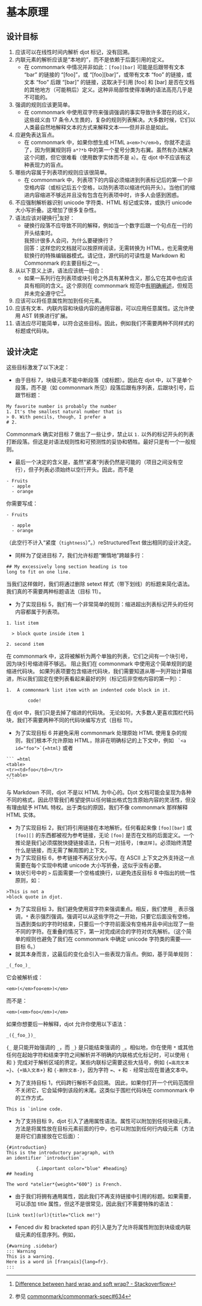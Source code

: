 # 基本原理

## 设计目标

1. 应该可以在线性时间内解析 djot 标记，没有回溯。
2. 内联元素的解析应该是“本地的”，而不是依赖于后面引用的定义。  
    - 在 commonmark 中情况并非如此：`[foo][bar]` 可能是后跟带有文本 “bar” 的链接的 “[foo]”，或 “[foo][bar]”，或带有文本 “foo” 的链接，或文本 “foo” 后跟 “[bar]” 的链接，这取决于引用 [foo] 和 [bar] 是否在文档的其他地方（可能稍后）定义。这种非局部性使得准确的语法高亮几乎是不可能的。
3. 强调的规则应该更简单。  
    - 在 commonmark 中使用双字符来强调强调的事实导致许多潜在的歧义，这些歧义由 17 条令人生畏的，复杂的规则列表解决。大多数时候，它们以人类最自然地解释文本的方式来解释文本——但并非总是如此。
4. 应避免表达盲点。  
    - 在 commonmark 中，如果你想生成 HTML `a<em>?</em>b`，你就不走运了，因为侧翼规则将 `a*?*b` 中的第一个星号分类为右翼。虽然有办法解决这个问题，但它很难看（使用数字实体而不是 `a`）。在 djot 中不应该有这种表现力的盲点。
5. 哪些内容属于列表项的规则应该很简单。  
    - 在 commonmark 中，列表项下的内容必须缩进到列表标记后的第一个非空格内容（或标记后五个空格，以防列表项以缩进代码开头）。当他们的缩进内容缩进不够远并且没有包含在列表项中时，许多人会感到困惑。
6. 不应强制解析器识别 unicode 字符类、HTML 标记或实体，或执行 unicode 大小写折叠。这增加了很多复杂性。
7. 语法应该对硬换行[^1]友好：  
    - 硬换行段落不应导致不同的解释，例如当一个数字后跟一个句点在一行的开头结束时。  
    我预计很多人会问，为什么要硬换行？  
    回答：这样您的文档就可以按原样阅读，无需转换为 HTML，也无需使用软换行的特殊编辑器模式。请记住，源代码的可读性是 Markdown 和 Commonmark 的主要目标之一。
8. 从以下意义上讲，语法应该统一组合：  
   - 如果一系列行在列表项或块引号之外具有某种含义，那么它在其中也应该具有相同的含义。这个原则在 commonmark 规范中[有明确阐述](https://spec.commonmark.org/0.30/#principle-of-uniformity)，但规范并未完全遵守它[^2]。
9. 应该可以将任意属性附加到任何元素。
10. 应该有文本、内联内容和块级内容的通用容器，可以应用任意属性。这允许使用 AST 转换进行扩展。
11. 语法应尽可能简单，以符合这些目标。因此，例如我们不需要两种不同样式的标题或代码块。

## 设计决定

这些目标激发了以下决定：

- 由于目标 7，块级元素不能中断段落（或标题）。因此在 djot 中，以下是单个段落，而不是（如 commonmark 所见）段落后跟有序列表，后跟块引号，后跟节标题：
```
My favorite number is probably the number
1. It's the smallest natural number that is
> 0. With pencils, though, I prefer a
# 2.
```
Commonmark 确实对目标 7 做出了一些让步，禁止以 `1.` 以外的标记开头的列表打断段落。但这是对语法规则性和可预测性的妥协和牺牲。最好只是有一个一般规则。  
- 最后一个决定的含义是，虽然“紧凑”列表仍然是可能的（项目之间没有空行），但子列表必须始终以空行开头。因此，而不是
```
- Fruits
  - apple
  - orange
```  
你需要写成：  
```  
- Fruits

  - apple
  - orange
```  
（此空行不计入“紧度（`tightness`）”。）reStructuredText 做出相同的设计决定。
- 同样为了促进目标 7，我们允许标题“懒惰地”跨越多行：
```  
## My excessively long section heading is too
long to fit on one line.
```  
当我们这样做时，我们将通过删除 setext 样式（带下划线）的标题来简化语法。我们真的不需要两种标题语法（目标 11）。  
- 为了实现目标 5，我们有一个非常简单的规则：缩进超出列表标记开头的任何内容都属于列表项。  
```  
1. list item

  > block quote inside item 1

2. second item
```  
在 commonmark 中，这将被解析为两个单独的列表，它们之间有一个块引号，因为块引号缩进得不够远。 阻止我们在 commonmark 中使用这个简单规则的是缩进代码块。 如果列表项要包含缩进代码块，我们需要知道从哪一列开始计算缩进，所以我们固定在使列表看起来最好的列（标记后非空格内容的第一列）：  
```
1.  A commonmark list item with an indented code block in it.

        code!
```  
在 djot 中，我们只是去掉了缩进的代码块。 无论如何，大多数人更喜欢围栏代码块，我们不需要两种不同的代码块编写方式（目标 11）。  
- 为了实现目标 6 并避免采用 commonmark 处理原始 HTML 使用复杂的规则，我们根本不允许原始 HTML，除非在明确标记的上下文中，例如 `` `<a id="foo">`{=html}``
或者    
````
``` =html
<table>
<tr><td>foo</td></tr>
</table>
```
````  
与 Markdown 不同，djot 不是以 HTML 为中心的。Djot 文档可能会呈现为各种不同的格式，因此尽管我们希望提供以任何输出格式包含原始内容的灵活性，但没有理由赋予 HTML 特权。出于类似的原因，我们不像 commonmark 那样解释 HTML 实体。  
- 为了实现目标 2，我们将引用链接在本地解析。任何看起来像 `[foo][bar]` 或 `[foo][]` 的东西都被视为参考链接，无论 `[foo]` 是否在文档的后面定义。一个推论是我们必须摆脱快捷链接语法，只有一对括号，`[像这样]`。必须始终清楚什么是链接，而无需了解周围的上下文。
- 为了实现目标 6，参考链接不再区分大小写。在 ASCII 上下文之外支持这一点需要在每个实现中构建 unicode 大小写折叠，这似乎没有必要。
- 块状引号中的 `>` 后面需要一个空格或换行，以避免违反目标 8 中指出的统一性原则，如：
```
>This is not a
>block quote in djot.
```
- 为了实现目标 3，我们避免使用双字符来强调重点。相反，我们使用 `_` 表示强调，`*` 表示强烈强调。强调可以从这些字符之一开始，只要它后面没有空格，当遇到类似的字符时结束，只要后一个字符前面没有空格并且中间出现了一些不同的字符。在重叠的情况下，第一对完成闭合的字符对优先解析。（这个简单的规则也避免了我们在 commonmark 中确定 unicode 字符类的需要——目标 6。）
- 就其本身而言，这最后的变化会引入一些表现力盲点。例如，基于简单规则：
```
_(_foo_)_
```
它会被解析成：
```
<em>(</em>foo<em>)</em>
```
而不是：  
```
<em>(<em>foo</em>)</em>
```
如果你想要后一种解释，djot 允许你使用以下语法：
```
_({_foo_})_
```
`{_` 是只能开始强调的 `_`，而 `_}` 是只能结束强调的 `_`。相似地，你在使用 `*` 或其他任何在起始字符和结束字符之间解析并不明确的内联格式化标记时，可以使用 `{` 和 `}` 完成对于解析区域的界定。某些内联标记需要这些大括号，例如 `{=高亮文本=}`、`{+插入文本+}` 和 `{-删除文本-}`，因为字符 `=`、`+` 和 `-` 经常出现在普通文本中。
- 为了支持目标 1，代码跨行解析不会回溯。 因此，如果你打开一个代码范围但不关闭它，它会延伸到该段的末尾。这类似于围栏代码块在 commonmark 中的工作方式。
```
This is `inline code.
```
- 为了支持目标 9，djot 引入了通用属性语法。属性可以附加到任何块级元素，方法是将属性放在目标元素前面的行中，也可以附加到任何行内级元素（方法是将它们直接放在它后面）：
```
{#introduction}
This is the introductory paragraph, with
an identifier `introduction`.

           {.important color="blue" #heading}
## heading

The word *atelier*{weight="600"} is French.
```
- 由于我们将拥有通用属性，因此我们不再支持链接中引用的标题。如果需要，可以添加 title 属性，但这不是很常见，因此我们不需要特殊的语法：
```
[Link text](url){title="Click me!"}
```
- Fenced div 和 bracketed span 的引入是为了允许将属性附加到块级或内联级元素的任意序列。例如，
```
{#warning .sidebar}
::: Warning
This is a warning.
Here is a word in [français]{lang=fr}.
:::
```

[^1]: [Difference between hard wrap and soft wrap? - Stackoverflow](https://stackoverflow.com/questions/319925/difference-between-hard-wrap-and-soft-wrap#:~:text=A%20hard%20wrap%20inserts%20actual%20line%20breaks%20in,but%20looks%20like%20it%27s%20divided%20into%20several%20lines.)
[^2]: 参见 [commonmark/commonmark-spec#634](https://github.com/commonmark/commonmark-spec/issues/634)